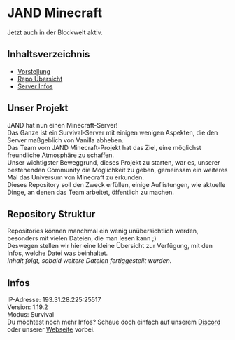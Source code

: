# JAND Minecraft
Jetzt auch in der Blockwelt aktiv.

## Inhaltsverzeichnis

- [Vorstellung](#unser-projekt)
- [Repo Übersicht](#repository-struktur)
- [Server Infos](#infos)


## Unser Projekt

JAND hat nun einen Minecraft-Server!  
Das Ganze ist ein Survival-Server mit einigen wenigen Aspekten, die den Server maßgeblich von Vanilla abheben.  
Das Team vom JAND Minecraft-Projekt hat das Ziel, eine möglichst freundliche Atmosphäre zu schaffen.  
Unser wichtigster Beweggrund, dieses Projekt zu starten, war es, unserer bestehenden Community die Möglichkeit zu geben, gemeinsam ein weiteres Mal das Universum von Minecraft zu erkunden.  
Dieses Repository soll den Zweck erfüllen, einige Auflistungen, wie aktuelle Dinge, an denen das Team arbeitet, öffentlich zu machen.  

## Repository Struktur

Repositories können manchmal ein wenig unübersichtlich werden, besonders mit vielen Dateien, die man lesen kann ;)  
Deswegen stellen wir hier eine kleine Übersicht zur Verfügung, mit den Infos, welche Datei was beinhaltet.  
*Inhalt folgt, sobald weitere Dateien fertiggestellt wurden.*  


## Infos

  IP-Adresse: 193.31.28.225:25517  
  Version: 1.19.2  
  Modus: Survival  
  Du möchtest noch mehr Infos? Schaue doch einfach auf unserem [Discord](https://discord.gg/EmScKUnaPe) oder unserer [Webseite](https://sites.google.com/view/jandmc/) vorbei.
